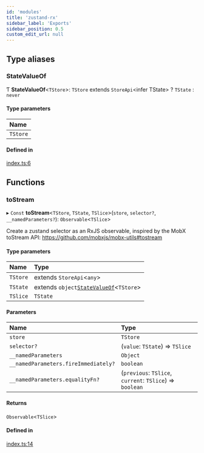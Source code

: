 ```yaml
---
id: 'modules'
title: 'zustand-rx'
sidebar_label: 'Exports'
sidebar_position: 0.5
custom_edit_url: null
---
```


## Type aliases

### StateValueOf

Ƭ **StateValueOf**<`TStore`\>: `TStore` extends `StoreApi`<infer TState\> ?
`TState` : `never`

#### Type parameters

| Name     |
| :------- |
| `TStore` |

#### Defined in

[index.ts:6](https://github.com/patdx/zustand-rx/blob/e6043c7/libs/zustand-rx/src/index.ts#L6)

## Functions

### toStream

▸ `Const` **toStream**<`TStore`, `TState`, `TSlice`\>(`store`, `selector?`,
`__namedParameters?`): `Observable`<`TSlice`\>

Create a zustand selector as an RxJS observable, inspired by the MobX toStream
API: https://github.com/mobxjs/mobx-utils#tostream

#### Type parameters

| Name     | Type                                                              |
| :------- | :---------------------------------------------------------------- |
| `TStore` | extends `StoreApi`<`any`\>                                        |
| `TState` | extends `object`[`StateValueOf`](modules#statevalueof)<`TStore`\> |
| `TSlice` | `TState`                                                          |

#### Parameters

| Name                                 | Type                                                     |
| :----------------------------------- | :------------------------------------------------------- |
| `store`                              | `TStore`                                                 |
| `selector?`                          | (`value`: `TState`) => `TSlice`                          |
| `__namedParameters`                  | `Object`                                                 |
| `__namedParameters.fireImmediately?` | `boolean`                                                |
| `__namedParameters.equalityFn?`      | (`previous`: `TSlice`, `current`: `TSlice`) => `boolean` |

#### Returns

`Observable`<`TSlice`\>

#### Defined in

[index.ts:14](https://github.com/patdx/zustand-rx/blob/e6043c7/libs/zustand-rx/src/index.ts#L14)
